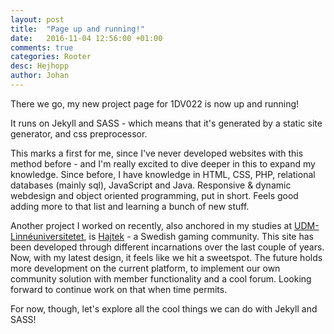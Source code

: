 ```yaml
---
layout: post
title:  "Page up and running!"
date:   2016-11-04 12:56:00 +01:00
comments: true
categories: Rooter
desc: Hejhopp
author: Johan
---
```

There we go, my new project page for 1DV022 is now up and running!

It runs on Jekyll and SASS - which means that it's generated by a static site generator, and css preprocessor.

This marks a first for me, since I've never developed websites with this method before - and I'm really excited to dive deeper in this to expand my knowledge. 
Since before, I have knowledge in HTML, CSS, PHP, relational databases (mainly sql), JavaScript and Java. Responsive & dynamic webdesign and object oriented programming, put in short. Feels good adding more to that list and learning a bunch of new stuff.

Another project I worked on recently, also anchored in my studies at [UDM-Linnéuniversitetet][udm-devops], is [Hajtek][hajtek] - a Swedish gaming community. This site has been developed through different incarnations over the last couple of years. Now, with my latest design, it feels like we hit a sweetspot. The future holds more development on the current platform, to implement our own community solution with member functionality and a cool forum. Looking forward to continue work on that when time permits.

For now, though, let's explore all the cool things we can do with Jekyll and SASS!

[udm-devops]: http://udm-devops.se
[hajtek]: http://www.hajtek.se